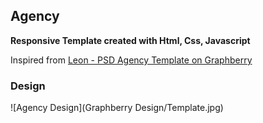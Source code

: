 ## Agency
**Responsive Template created with Html, Css, Javascript**

Inspired from [Leon - PSD Agency Template on Graphberry](https://www.graphberry.com/item/leon-psd-agency-template)

### Design

![Agency Design](Graphberry Design/Template.jpg)
